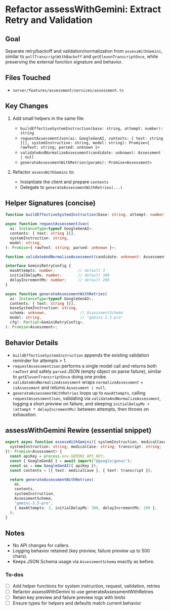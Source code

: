 <!-- 01b6abf9-856a-4d5f-b42d-41f75e104856 9c51443a-f0b8-431b-8f4e-5161c799c339 -->
# Refactor assessWithGemini: Extract Retry and Validation

## Goal

Separate retry/backoff and validation/normalization from `assessWithGemini`, similar to `pollTranscriptWithBackoff` and `getElevenTranscriptOnce`, while preserving the external function signature and behavior.

## Files Touched

- `server/features/assessment/services/assessment.ts`

## Key Changes

1. Add small helpers in the same file:

   - `buildEffectiveSystemInstruction(base: string, attempt: number): string`
   - `requestAssessmentJson(ai: GoogleGenAI, contents: { text: string }[], systemInstruction: string, model: string): Promise<{ rawText: string; parsed: unknown }>`
   - `validateAndNormalizeAssessment(candidate: unknown): Assessment | null`
   - `generateAssessmentWithRetries(params): Promise<Assessment>`

2. Refactor `assessWithGemini` to:

   - Instantiate the client and prepare `contents`
   - Delegate to `generateAssessmentWithRetries(...)`

## Helper Signatures (concise)

```ts
function buildEffectiveSystemInstruction(base: string, attempt: number): string;

async function requestAssessmentJson(
  ai: InstanceType<typeof GoogleGenAI>,
  contents: { text: string }[],
  systemInstruction: string,
  model: string,
): Promise<{ rawText: string; parsed: unknown }>;

function validateAndNormalizeAssessment(candidate: unknown): Assessment | null;

interface GeminiRetryConfig {
  maxAttempts: number;          // default 3
  initialDelayMs: number;       // default 300
  delayIncrementMs: number;     // default 200
}

async function generateAssessmentWithRetries(
  ai: InstanceType<typeof GoogleGenAI>,
  contents: { text: string }[],
  baseSystemInstruction: string,
  schema: unknown,               // AssessmentSchema
  model: string,                 // "gemini-2.5-pro"
  cfg?: Partial<GeminiRetryConfig>,
): Promise<Assessment>;
```

## Behavior Details

- `buildEffectiveSystemInstruction` appends the existing validation reminder for attempts > 1.
- `requestAssessmentJson` performs a single model call and returns both `rawText` and safely `parsed` JSON (empty object on parse failure), similar to `getElevenTranscriptOnce` doing one probe.
- `validateAndNormalizeAssessment` wraps `normalizeAssessment` + `isAssessment` and returns `Assessment | null`.
- `generateAssessmentWithRetries` loops up to `maxAttempts`, calling `requestAssessmentJson`, validating via `validateAndNormalizeAssessment`, logging a short preview on failure, and sleeping `initialDelayMs + (attempt * delayIncrementMs)` between attempts, then throws on exhaustion.

## assessWithGemini Rewire (essential snippet)

```ts
export async function assessWithGemini({ systemInstruction, medicalCase, transcript }: {
  systemInstruction: string; medicalCase: string; transcript: string;
}): Promise<Assessment> {
  const apiKey = process.env.GEMINI_API_KEY;
  const { GoogleGenAI } = await import("@google/genai");
  const ai = new GoogleGenAI({ apiKey });
  const contents = [{ text: medicalCase }, { text: transcript }];

  return generateAssessmentWithRetries(
    ai,
    contents,
    systemInstruction,
    AssessmentSchema,
    "gemini-2.5-pro",
    { maxAttempts: 3, initialDelayMs: 300, delayIncrementMs: 200 },
  );
}
```

## Notes

- No API changes for callers.
- Logging behavior retained (key preview, failure preview up to 500 chars).
- Keeps JSON Schema usage via `AssessmentSchema` exactly as before.

### To-dos

- [ ] Add helper functions for system instruction, request, validation, retries
- [ ] Refactor assessWithGemini to use generateAssessmentWithRetries
- [ ] Retain key preview and failure preview logs with limits
- [ ] Ensure types for helpers and defaults match current behavior